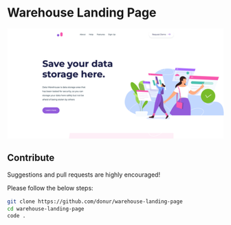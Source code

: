 # Warehouse Landing Page

<img src="./assets/img/ScreenShot.png" alt="screenshot" width="600px"/>

## Contribute

Suggestions and pull requests are highly encouraged!

Please follow the below steps:

```sh
git clone https://github.com/donur/warehouse-landing-page
cd warehouse-landing-page
code .
```
